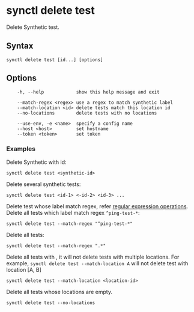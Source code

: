 # synctl delete test
Delete Synthetic test.

## Syntax
```
synctl delete test [id...] [options]
```

## Options
``` 
    -h, --help            show this help message and exit

    --match-regex <regex> use a regex to match synthetic label
    --match-location <id> delete tests match this location id
    --no-locations        delete tests with no locations

    --use-env, -e <name>  specify a config name
    --host <host>         set hostname
    --token <token>       set token
```

### Examples

Delete Synthetic with id:
```
synctl delete test <synthetic-id>
```

Delete several synthetic tests:
```
synctl delete test <id-1> <-id-2> <id-3> ...
```

Delete test whose label match regex, refer [regular expression operations](https://docs.python.org/3/library/re.html). Delete all tests which label match regex `^ping-test-*`:
```
synctl delete test --match-regex "^ping-test-*"
```

Delete all tests:
```
synctl delete test --match-regex ".*"
```

Delete all tests with <location-id>, it will not delete tests with multiple locations. For example, `synctl delete test --match-location A` will not delete test with location [A, B]
```
synctl delete test --match-location <location-id>
```

Delete all tests whose locations are empty.
```
synctl delete test --no-locations
```
